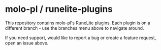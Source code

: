 # molo-pl / runelite-plugins

This repository contains molo-pl's RuneLite plugins. Each plugin is on a different branch - use the branches menu above to navigate around.

If you need support, would like to report a bug or create a feature request, open an issue above.
